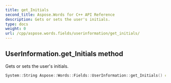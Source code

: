 ```yaml
---
title: get_Initials
second_title: Aspose.Words for C++ API Reference
description: Gets or sets the user's initials. 
type: docs
weight: 0
url: /cpp/aspose.words.fields/userinformation/get_initials/
---
```

## UserInformation.get_Initials method


Gets or sets the user's initials.

```cpp
System::String Aspose::Words::Fields::UserInformation::get_Initials() const
```

